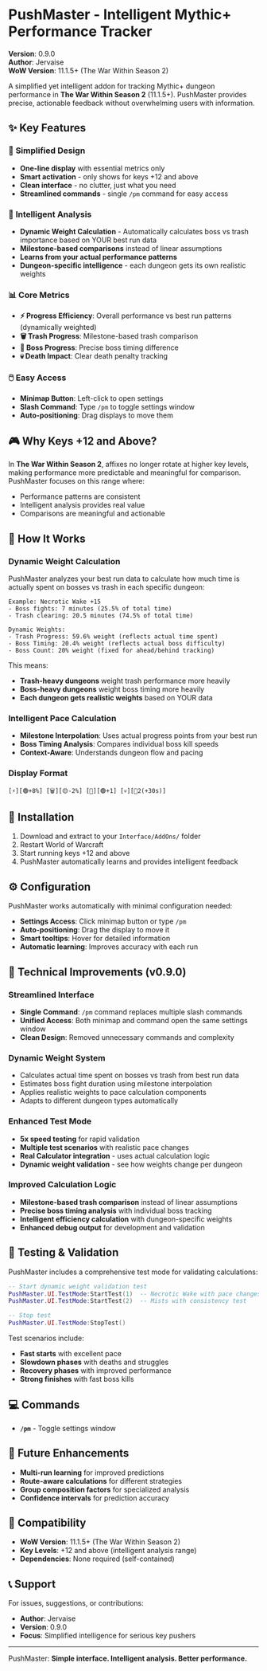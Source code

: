 # PushMaster - Intelligent Mythic+ Performance Tracker

**Version**: 0.9.0  
**Author**: Jervaise  
**WoW Version**: 11.1.5+ (The War Within Season 2)

A simplified yet intelligent addon for tracking Mythic+ dungeon performance in **The War Within Season 2** (11.1.5+). PushMaster provides precise, actionable feedback without overwhelming users with information.

## ✨ Key Features

### 🎯 **Simplified Design**
- **One-line display** with essential metrics only
- **Smart activation** - only shows for keys +12 and above
- **Clean interface** - no clutter, just what you need
- **Streamlined commands** - single `/pm` command for easy access

### 🧠 **Intelligent Analysis**
- **Dynamic Weight Calculation** - Automatically calculates boss vs trash importance based on YOUR best run data
- **Milestone-based comparisons** instead of linear assumptions
- **Learns from your actual performance patterns**
- **Dungeon-specific intelligence** - each dungeon gets its own realistic weights

### 📊 **Core Metrics**
- **⚡ Progress Efficiency**: Overall performance vs best run patterns (dynamically weighted)
- **🗑️ Trash Progress**: Milestone-based trash comparison  
- **👹 Boss Progress**: Precise boss timing difference
- **💀 Death Impact**: Clear death penalty tracking

### 🖱️ **Easy Access**
- **Minimap Button**: Left-click to open settings
- **Slash Command**: Type `/pm` to toggle settings window
- **Auto-positioning**: Drag displays to move them

## 🎮 Why Keys +12 and Above?

In **The War Within Season 2**, affixes no longer rotate at higher key levels, making performance more predictable and meaningful for comparison. PushMaster focuses on this range where:
- Performance patterns are consistent
- Intelligent analysis provides real value
- Comparisons are meaningful and actionable

## 🔧 How It Works

### **Dynamic Weight Calculation**
PushMaster analyzes your best run data to calculate how much time is actually spent on bosses vs trash in each specific dungeon:

```
Example: Necrotic Wake +15
- Boss fights: 7 minutes (25.5% of total time)
- Trash clearing: 20.5 minutes (74.5% of total time)

Dynamic Weights:
- Trash Progress: 59.6% weight (reflects actual time spent)
- Boss Timing: 20.4% weight (reflects actual boss difficulty)
- Boss Count: 20% weight (fixed for ahead/behind tracking)
```

This means:
- **Trash-heavy dungeons** weight trash performance more heavily
- **Boss-heavy dungeons** weight boss timing more heavily  
- **Each dungeon gets realistic weights** based on YOUR data

### **Intelligent Pace Calculation**
- **Milestone Interpolation**: Uses actual progress points from your best run
- **Boss Timing Analysis**: Compares individual boss kill speeds
- **Context-Aware**: Understands dungeon flow and pacing

### **Display Format**
```
[⚡][🟢+8%] [🗑️][🟡-2%] [👹][🟢+1] [💀][🔴2(+30s)]
```

## 🚀 Installation

1. Download and extract to your `Interface/AddOns/` folder
2. Restart World of Warcraft
3. Start running keys +12 and above
4. PushMaster automatically learns and provides intelligent feedback

## ⚙️ Configuration

PushMaster works automatically with minimal configuration needed:
- **Settings Access**: Click minimap button or type `/pm`
- **Auto-positioning**: Drag the display to move it
- **Smart tooltips**: Hover for detailed information
- **Automatic learning**: Improves accuracy with each run

## 🔬 Technical Improvements (v0.9.0)

### **Streamlined Interface**
- **Single Command**: `/pm` command replaces multiple slash commands
- **Unified Access**: Both minimap and command open the same settings window
- **Clean Design**: Removed unnecessary commands and complexity

### **Dynamic Weight System**
- Calculates actual time spent on bosses vs trash from best run data
- Estimates boss fight duration using milestone interpolation
- Applies realistic weights to pace calculation components
- Adapts to different dungeon types automatically

### **Enhanced Test Mode**
- **5x speed testing** for rapid validation
- **Multiple test scenarios** with realistic pace changes
- **Real Calculator integration** - uses actual calculation logic
- **Dynamic weight validation** - see how weights change per dungeon

### **Improved Calculation Logic**
- **Milestone-based trash comparison** instead of linear assumptions
- **Precise boss timing analysis** with individual boss tracking
- **Intelligent efficiency calculation** with dungeon-specific weights
- **Enhanced debug output** for development and validation

## 🧪 Testing & Validation

PushMaster includes a comprehensive test mode for validating calculations:

```lua
-- Start dynamic weight validation test
PushMaster.UI.TestMode:StartTest(1)  -- Necrotic Wake with pace changes
PushMaster.UI.TestMode:StartTest(2)  -- Mists with consistency test

-- Stop test
PushMaster.UI.TestMode:StopTest()
```

Test scenarios include:
- **Fast starts** with excellent pace
- **Slowdown phases** with deaths and struggles  
- **Recovery phases** with improved performance
- **Strong finishes** with fast boss kills

## 💻 Commands

- **`/pm`** - Toggle settings window

## 🔮 Future Enhancements

- **Multi-run learning** for improved predictions
- **Route-aware calculations** for different strategies
- **Group composition factors** for specialized analysis
- **Confidence intervals** for prediction accuracy

## 🔧 Compatibility

- **WoW Version**: 11.1.5+ (The War Within Season 2)
- **Key Levels**: +12 and above (intelligent analysis range)
- **Dependencies**: None required (self-contained)

## 📞 Support

For issues, suggestions, or contributions:
- **Author**: Jervaise
- **Version**: 0.9.0
- **Focus**: Simplified intelligence for serious key pushers

---

PushMaster: **Simple interface. Intelligent analysis. Better performance.** 